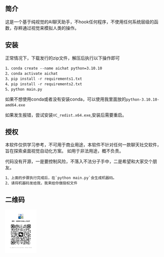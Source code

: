 ## 简介

这是一个基于纯视觉的AI聊天助手，不hook任何程序，不使用任何系统层级的函数，存粹通过视觉来模拟人类的操作。

## 安装

正常情况下，下载发行的zip文件，解压后执行以下操作即可
```
1、conda create --name aichat python=3.10.10
2、conda activate aichat
3、pip install -r requirements1.txt
4、pip install -r requirements2.txt
5、python main.py
```

如果不想使用conda或者没有安装conda，可以使用我里面放的`python-3.10.10-amd64.exe`

如果发生报错，尝试安装`VC_redist.x64.exe`,安装后需要重启。

## 授权

本软件仅供学习参考，不可用于商业用途，本软件不针对任何一款聊天社交软件，旨在探索桌面视觉自动化方案。
如用于非法用途，概不负责。

代码没有开源，一是要控制风险，不落入不法分子手中，二是希望和大家交个朋友。

```
1、上面的步骤执行完成后，在`python main.py`会生成机器码。
2、请将机器码发给我，我来给你做授权文件
```

## 二维码

<picture>
  <source media="(prefers-color-scheme: light)" srcset="二维码.jpg">
  <img alt="" src="二维码.jpg"  width="20%">
</picture>
